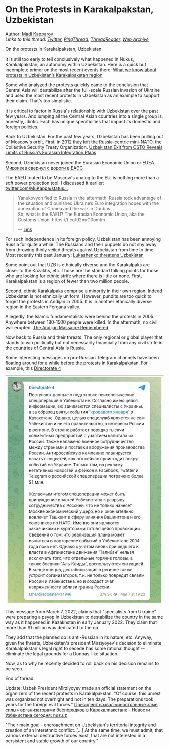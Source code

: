 # On the Protests in Karakalpakstan, Uzbekistan

Author: [Madi Kapparov](https://twitter.com/MuKappa)  
*Links to this thread: [Twitter](https://twitter.com/MuKappa/status/1544650556794355712), [PingThread](https://pingthread.com/thread/1544650556794355712), [ThreadReader](https://threadreaderapp.com/thread/1544650556794355712.html), [Web Archive](https://web.archive.org/web/*/https://twitter.com/MuKappa/status/1544650556794355712)*

On the protests in Karakalpakstan, Uzbekistan

It is still too early to tell conclusively what happened in Nukus, Karakalpakstan, an autonomy within Uzbekistan. Here is a quick but incomplete primer on the most recent events there: [What we know about protests in Uzbekistan’s Karakalpakstan region](https://www.aljazeera.com/news/2022/7/4/what-we-know-about-protests-in-uzbekistans-karakalpakstan-region)

Some who analyzed the protests quickly came to the conclusion that Central Asia will destabilize after the full-scale Russian invasion of Ukraine and used the most recent protests in Uzbekistan as an example to support their claim. That's too simplistic.

It is critical to factor in Russia's relationship with Uzbekistan over the past few years. And lumping all the Central Asian countries into a single group is, honestly, idiotic. Each has unique specificities that impact its domestic and foreign policies.

Back to Uzbekistan. For the past few years, Uzbekistan has been pulling out of Moscow's orbit. First, in 2012 they left the Russia-centric mini-NATO, the Collective Security Treaty Organization. [Uzbekistan Exit from CSTO Reveals Limits of Russia’s Eurasian Integration Plans](https://www.e-ir.info/2012/07/17/uzbekistan-exit-from-csto-reveals-limits-of-russias-eurasian-integration-plans/)

Second, Uzbekistan never joined the Eurasian Economic Union or EUEA. [Мирзиеев свернул с дороги в ЕАЭС](https://vesti.uz/mirzieev-svernul-s-dorogi-v-eaes/)

The EAEU touted to be Moscow's analog to the EU, is nothing more than a soft power projection tool. I discussed it earlier: [twitter.com/MuKappa/status…](https://twitter.com/MuKappa/status/1533944041406140416?s=20&t=fEeAVoVWhd5TH6YLLBQ1Ag)

<blockquote class="twitter-tweet">
    <p lang="en" dir="ltr">
    Yanukovych fled to Russia in the aftermath. Russia took advantage of the situation and punished Ukraine’s Euro integration hopes with the annexation of Crimea and the war in Donbas.<br />
    So, what is the EAEU? The Eurasian Economic Union, aka the Customs Union. https://t.co/92nuC0omtm<br />
    </p>
    &mdash; <a href="https://twitter.com/MuKappa/status/1533944041406140416">Link</a>
</blockquote>

For such independence in its foreign policy, Uzbekistan has been annoying Russia for quite a while. The Russians and their puppets do not shy away from throwing thinly veiled threats against Uzbekistan from time to time. Most recently this past January: [Lukashenko threatens Uzbekistan](https://www.silkway.news/lukashenko-threatens-53004/)

Some point out that UZB is ethnically diverse and the Karakalpaks are closer to the Kazakhs, etc. Those are the standard talking points for those who are looking for ethnic strife where there is little or none. First, Karakalpakstan is a region of fewer than two million people.

Second, ethnic Karakalpaks comprise a minority in their own region. Indeed Uzbekistan is not ethnically uniform. However, pundits are too quick to forget the protests in Andijan in 2005. It is in another ethnically diverse region in the Eastern Fergana valley.

Allegedly, the Islamic fundamentalists were behind the protests in 2005. Anywhere between 180-1500 people were killed. In the aftermath, no civil war erupted. [The Andijan Massacre Remembered](https://www.amnesty.org/en/latest/news/2015/07/the-andijan-massacre-remembered/)

Now back to Russia and their threats. The only regional or global player that stands to win politically but not necessarily financially from any civil strife in the countries of Central Asia is Russia.

Some interesting messages on pro-Russian Telegram channels have been floating around for a while before the protests in Karakalpakstan. For example, this [Directorate 4](https://t.me/directorate4/11946)

| [![](/media/1544777095301169152/3_1544648100266008579.jpg)](/media/1544777095301169152/3_1544648100266008579.jpg) |
| :-: |

This message from March 7, 2022, claims that "specialists from Ukraine" were preparing a psyop in Uzbekistan to destabilize the country in the same way as it happened in Kazakhstan in early January 2022. They claim that more than $1 million was dedicated to the op.

They add that the planned op is anti-Russian in its nature, etc. 
Anyway, given the threats, Uzbekistan's president Mirziyoyev's decision to eliminate Karakalpakstan's legal right to secede has some rational thought -- eliminate the legal grounds for a Donbas-like situation.

Now, as to why he recently decided to roll back on his decision remains to be seen. 

End of thread.

Update: Uzbek President Mirziyoyev made an official statement on the organizers of the recent protests in Karakalpakstan. 
"Of course, this unrest was organized not overnight and not in ten days. The preparations took years for the foreign evil forces." [Президент назвал «иностранные злые силы» организаторами беспорядков в Каракалпакстане - Новости Узбекистана сегодня: nuz.uz](https://nuz.uz/obschestvo/1248275-prezident-nazval-inostrannye-zlye-sily-organizatorami-besporyadkov-v-karakalpakstane.html)

"Their main goal - encroachment on Uzbekistan's territorial integrity and creation of an interethnic conflict.
[...]
At the same time, we must admit, that various external destructive forces exist, that are not interested in a persistent and stable growth of our country."
